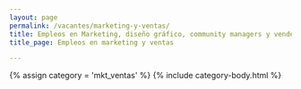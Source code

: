 ```yaml
---
layout: page
permalink: /vacantes/marketing-y-ventas/
title: Empleos en Marketing, diseño gráfico, community managers y vendedores en Panamá
title_page: Empleos en marketing y ventas

---
```


{% assign category = 'mkt_ventas' %}
{% include category-body.html %}